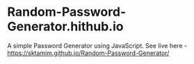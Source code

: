 # Random-Password-Generator.hithub.io
A simple Password Generator using JavaScript.
See live here - https://sktamim.github.io/Random-Password-Generator/
